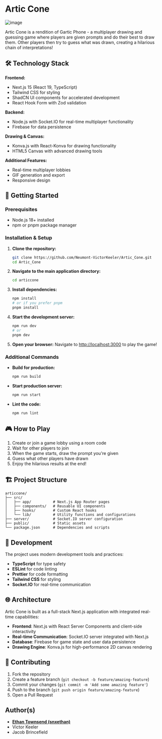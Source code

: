 # Artic Cone
![image](https://github.com/user-attachments/assets/6fa22666-2679-469d-8e76-45d3de116ff4)

Artic Cone is a rendition of Gartic Phone - a multiplayer drawing and guessing game where players are given prompts and do their best to draw them. Other players then try to guess what was drawn, creating a hilarious chain of interpretations!

## 🛠️ Technology Stack

**Frontend:**
- Next.js 15 (React 19, TypeScript)
- Tailwind CSS for styling
- ShadCN UI components for accelerated development
- React Hook Form with Zod validation

**Backend:**
- Node.js with Socket.IO for real-time multiplayer functionality
- Firebase for data persistence

**Drawing & Canvas:**
- Konva.js with React-Konva for drawing functionality
- HTML5 Canvas with advanced drawing tools

**Additional Features:**
- Real-time multiplayer lobbies
- GIF generation and export
- Responsive design
## 🚀 Getting Started

### Prerequisites
- Node.js 18+ installed
- npm or pnpm package manager

### Installation & Setup

1. **Clone the repository:**
   ```bash
   git clone https://github.com/Neumont-VictorKeeler/Artic_Cone.git
   cd Artic_Cone
   ```

2. **Navigate to the main application directory:**
   ```bash
   cd articcone
   ```

3. **Install dependencies:**
   ```bash
   npm install
   # or if you prefer pnpm
   pnpm install
   ```

4. **Start the development server:**
   ```bash
   npm run dev
   # or
   pnpm dev
   ```

5. **Open your browser:**
   Navigate to [http://localhost:3000](http://localhost:3000) to play the game!

### Additional Commands

- **Build for production:**
  ```bash
  npm run build
  ```

- **Start production server:**
  ```bash
  npm run start
  ```

- **Lint the code:**
  ```bash
  npm run lint
  ```

## 🎮 How to Play

1. Create or join a game lobby using a room code
2. Wait for other players to join
3. When the game starts, draw the prompt you're given
4. Guess what other players have drawn
5. Enjoy the hilarious results at the end!

## 🏗️ Project Structure

```
articcone/
├── src/
│   ├── app/          # Next.js App Router pages
│   ├── components/   # Reusable UI components
│   ├── hooks/        # Custom React hooks
│   └── lib/          # Utility functions and configurations
├── server/           # Socket.IO server configuration
├── public/           # Static assets
└── package.json      # Dependencies and scripts
```

## 🔧 Development

The project uses modern development tools and practices:

- **TypeScript** for type safety
- **ESLint** for code linting
- **Prettier** for code formatting
- **Tailwind CSS** for styling
- **Socket.IO** for real-time communication

## 🌐 Architecture

Artic Cone is built as a full-stack Next.js application with integrated real-time capabilities:

- **Frontend**: Next.js with React Server Components and client-side interactivity
- **Real-time Communication**: Socket.IO server integrated with Next.js
- **Database**: Firebase for game state and user data persistence
- **Drawing Engine**: Konva.js for high-performance 2D canvas rendering

## 🤝 Contributing

1. Fork the repository
2. Create a feature branch (`git checkout -b feature/amazing-feature`)
3. Commit your changes (`git commit -m 'Add some amazing feature'`)
4. Push to the branch (`git push origin feature/amazing-feature`)
5. Open a Pull Request

## Author(s)

- [**Ethan Townsend (snxethan)**](www.ethantownsend.dev)
- Victor Keeler
- Jacob Brincefield
